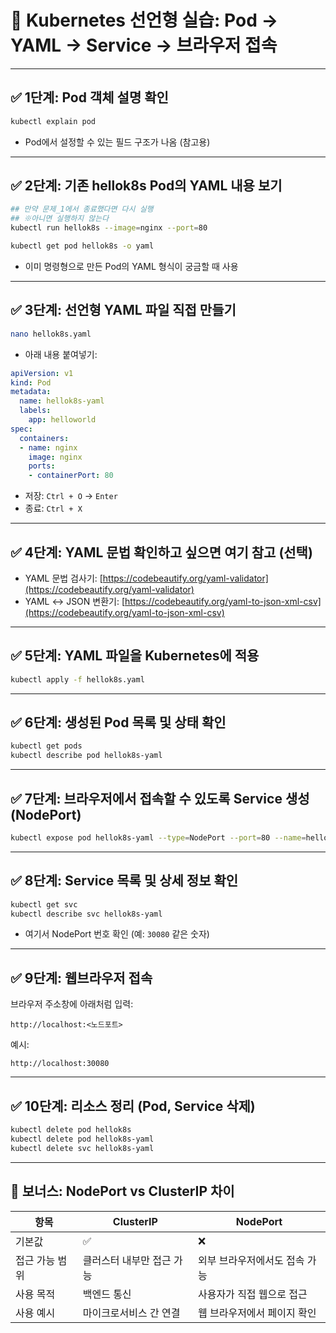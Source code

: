 # 🧭 Kubernetes 선언형 실습: Pod → YAML → Service → 브라우저 접속

---

## ✅ 1단계: Pod 객체 설명 확인

```bash
kubectl explain pod
```

- Pod에서 설정할 수 있는 필드 구조가 나옴 (참고용)

---

## ✅ 2단계: 기존 hellok8s Pod의 YAML 내용 보기

```bash
## 만약 문제_1에서 종료했다면 다시 실행 
## ※아니면 실행하지 않는다
kubectl run hellok8s --image=nginx --port=80
```

```bash
kubectl get pod hellok8s -o yaml
```

- 이미 명령형으로 만든 Pod의 YAML 형식이 궁금할 때 사용

---

## ✅ 3단계: 선언형 YAML 파일 직접 만들기

```bash
nano hellok8s.yaml
```

- 아래 내용 붙여넣기:

```yaml
apiVersion: v1
kind: Pod
metadata:
  name: hellok8s-yaml
  labels:
    app: helloworld
spec:
  containers:
  - name: nginx
    image: nginx
    ports:
    - containerPort: 80
```

- 저장: `Ctrl + O` → `Enter`  
- 종료: `Ctrl + X`

---

## ✅ 4단계: YAML 문법 확인하고 싶으면 여기 참고 (선택)

- YAML 문법 검사기: [https://codebeautify.org/yaml-validator](https://codebeautify.org/yaml-validator)  
- YAML ↔ JSON 변환기: [https://codebeautify.org/yaml-to-json-xml-csv](https://codebeautify.org/yaml-to-json-xml-csv)

---

## ✅ 5단계: YAML 파일을 Kubernetes에 적용

```bash
kubectl apply -f hellok8s.yaml
```

---

## ✅ 6단계: 생성된 Pod 목록 및 상태 확인

```bash
kubectl get pods
kubectl describe pod hellok8s-yaml
```

---

## ✅ 7단계: 브라우저에서 접속할 수 있도록 Service 생성 (NodePort)

```bash
kubectl expose pod hellok8s-yaml --type=NodePort --port=80 --name=hellok8s-yaml
```

---

## ✅ 8단계: Service 목록 및 상세 정보 확인

```bash
kubectl get svc
kubectl describe svc hellok8s-yaml
```

- 여기서 NodePort 번호 확인 (예: `30080` 같은 숫자)

---

## ✅ 9단계: 웹브라우저 접속

브라우저 주소창에 아래처럼 입력:

```
http://localhost:<노드포트>
```

예시:

```
http://localhost:30080
```

---

## ✅ 10단계: 리소스 정리 (Pod, Service 삭제)

```bash
kubectl delete pod hellok8s
kubectl delete pod hellok8s-yaml
kubectl delete svc hellok8s-yaml
```

---

## 🎁 보너스: NodePort vs ClusterIP 차이

| 항목             | ClusterIP                | NodePort                        |
|------------------|---------------------------|----------------------------------|
| 기본값           | ✅                        | ❌                               |
| 접근 가능 범위   | 클러스터 내부만 접근 가능 | 외부 브라우저에서도 접속 가능   |
| 사용 목적        | 백엔드 통신               | 사용자가 직접 웹으로 접근       |
| 사용 예시        | 마이크로서비스 간 연결    | 웹 브라우저에서 페이지 확인     |
```
